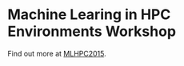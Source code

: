 # Machine Learing in HPC Environments Workshop

Find out more at [MLHPC2015](http://ornlcda.github.io/MLHPC2015).

